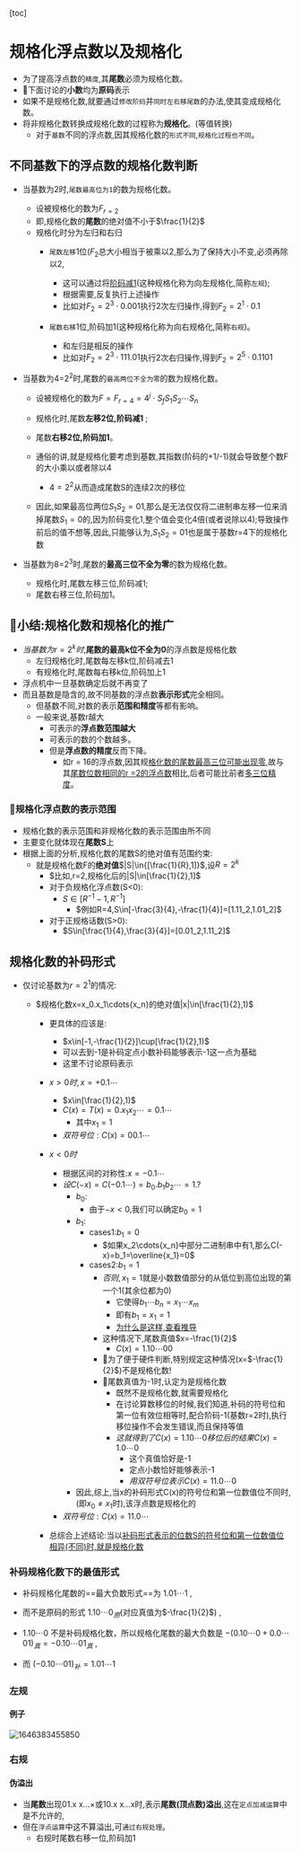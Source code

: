 [toc]



# 规格化浮点数以及规格化

* 为了提高浮点数的`精度`,其**尾数**必须为规格化数。
* 🎈下面讨论的**小数**均为**原码**表示
* 如果不是规格化数,就要通过`修改阶码`并`同时左右移尾数`的办法,使其变成规格化数。
* 将非规格化数转换成规格化数的过程称为**规格化**。(等值转换)
  * 对于`基数`不同的浮点数,因其规格化数的`形式不同`,`规格化过程也不同`。

## 不同基数下的浮点数的规格化数判断

* 当基数为2时,`尾数最高位为1`的数为规格化数。
  * 设被规格化的数为$F_{r=2}$
  * 即,规格化数的**尾数**的绝对值不小于$\frac{1}{2}$
  * 规格化时分为左归和右归
    * `尾数左移`1位($F_2$总大小相当于被乘以2,那么为了保持大小不变,必须再除以2,
      * 这可以通过将<u>阶码减1</u>(这种规格化称为向左规格化,简称`左规`);
      * 根据需要,反复执行上述操作
      * 比如对$F_2=2^{3}\cdot0.001$执行2次左归操作,得到$F_2=2^{1}\cdot{0.1}$

    * `尾数右移`1位,阶码加1(这种规格化称为向右规格化,简称`右规`)。
      * 和左归是相反的操作
      * 比如对$F_2=2^{3}\cdot111.01$执行2次右归操作,得到$F_2=2^{5}\cdot{0.1101}$

* 当基数为4=$2^2$时,尾数的`最高两位不全为零`的数为规格化数。
  * 设被规格化的数为$F=F_{r=4}=4^j\cdot{S_fS_1S_2\cdots{S_n}}$
  * 规格化时,尾数**左移2位,阶码减1** ;
  * 尾数**右移2位,阶码加1**。
  * 通俗的讲,就是规格化要考虑到基数,其指数(阶码的+1/-1)就会导致整个数F的大小乘以或者除以4
    * $4=2^2$从而造成尾数S的连续2次的移位

  * 因此,如果最高位两位$S_1S_2=01$,那么是无法仅仅将二进制串左移一位来消掉尾数$S_1=0$的,因为阶码变化1,整个值会变化4倍(或者说除以4);导致操作前后的值不想等,因此,只能够认为,$S_1S_2=01$也是属于基数r=4下的规格化数

* 当基数为8=$2^3$时,尾数的**最高三位不全为零**的数为规格化数。

  * 规格化时,尾数左移三位,阶码减1;
  * 尾数右移三位,阶码加1。

## 🎈小结:规格化数和规格化的推广

* $当基数为r=2^k时,$**尾数的最高k位不全为0**的浮点数是规格化数
  * 左归规格化时,尾数每左移k位,阶码减去1
  * 有规格化时,尾数每右移k位,阶码加上1
* 浮点机中一旦基数确定后就不再变了
* 而且基数是隐含的,故不同基数的浮点数**表示形式**完全相同。
  * 但基数不同,对数的表示**范围和精度**等都有影响。
  * 一般来说,基数r越大
    * 可表示的**浮点数范围越大**
    * 可表示的数的个数越多。
    * 但是**浮点数的精度**反而下降。
      * 如r = 16的浮点数,因其规<u>格化数的尾数最高三位可能出现零</u>,故与其<u>尾数位数相同的r =2的浮点数</u>相比,后者可能比前者<u>多三位精度</u>。

### 🎈规格化浮点数的表示范围

- 规格化数的表示范围和非规格化数的表示范围由所不同
- 主要变化就体现在**尾数S**上
- 根据上面的分析,规格化数的尾数S的绝对值有范围约束:
  - 就是规格化数F的**绝对值**$|S|\in{[\frac{1}{R},1]}$,设$R=2^k$
    * $比如,r=2,规格化后的|S|\in[\frac{1}{2},1]$
    * 对于负规格化浮点数(S<0):
      * $S\in[R^{-1}-1,R^{-1}]$
        * $例如R=4,S\in[-\frac{3}{4},-\frac{1}{4}]=[1.11_2,1.01_2]$
    * 对于正规格话数(S>0):
      * $S\in[\frac{1}{4},\frac{3}{4}]=[0.01_2,1.11_2]$



## 规格化数的补码形式

- 仅讨论基数为$r=2^1$的情况:

  - $规格化数x=x_0.x_1\cdots{x_n}的绝对值|x|\in[\frac{1}{2},1)$

    - 更具体的应该是:

      - $x\in[-1,-\frac{1}{2}]\cup[\frac{1}{2},1)$
      - 可以去到-1是补码定点小数补码能够表示-1这一点为基础
      - 这里不讨论原码表示

    - $x>0时,x=+0.1\cdots$

      - $x\in[\frac{1}{2},1)$
      - $C(x)=T(x)=0.x_1x_2\cdots=0.1\cdots$
        - 其中$x_1=1$
      - $双符号位:C(x)=00.1\cdots$

    - $x<0时$

      - 根据区间的对称性:$x=-0.1\cdots$
      - $设C(-x)=C(-0.1\cdots)=b_0.b_1b_2\cdots=1.?$
        - $b_0$:
          - 由于$-x<0$,我们可以确定$b_0=1$
        - $b_1:$
          - cases1:$b_1=0$
            - $如果x_2\cdots{x_n}中部分二进制串中有1,那么C(-x)=b_1=\overline{x_1}=0$
          - cases2:$b_1=1$
            - $否则,x_1=1$就是小数数值部分的从低位到高位出现的第一个1(其余位都为0)
              - 它使得$b_1\cdots{b_n}=x_1\cdots{x_m}$
              - 即有$b_1=x_1=1$
              - [为什么是这样,查看推导](https://blog.csdn.net/xuchaoxin1375/article/details/118102839)
            - 这种情况下,尾数真值$x=-\frac{1}{2}$
              - $C(x)=1.10\cdots{00}$
            - 🎈为了便于硬件判断,特别规定这种情况(x=$-\frac{1}{2}$)不是规格化数!
            - 🎈尾数真值为-1时,认定为是规格化数
              - 既然不是规格化数,就需要规格化
              - 在讨论算数移位的时候,我们知道,补码的符号位和第一位有效位相等时,配合阶码-1(基数r=2时),执行移位操作不会发生错误,而且保持等值
              - $这就得到了C(x)=1.10\cdots0移位后的结果C(x)=1.0\cdots{0}$
                - 这个真值恰好是-1
                - 定点小数恰好能够表示-1
                - $用双符号位表示C(x)=11.0\cdots{0}$
        - 因此,综上,当x的补码形式C(x)的符号位和第一位数值位不同时,(即$x_0\neq x_1$时),该浮点数是规格化的
      - $双符号位:C(x)=11.0\cdots$

    - 总综合上述结论:当以<u>补码形式表示的位数S的符号位和第一位数值位相异(不同)时,就是规格化数</u>

      

### 补码规格化数下的最值形式



- 补码规格化尾数的==最大负数形式==为  $1.01 \cdots 1$ ,
- 而不是原码的形式  $1.10 \cdots 0_{原}$(对应真值为$-\frac{1}{2}$) ,

- $1.10 \cdots 0$  不是补码规格化数，所以规格化尾数的最大负数是  $-(0.10 \cdots 0+0.0 \cdots 01)_{真}=-0.10 \cdots 01_{真}$ ,
- 而  $(-0.10 \cdots 01)_{补}=1.01 \cdots 1$



### 左规

#### 例子

![1646383455850](https://img-blog.csdnimg.cn/img_convert/230bc596595ea301e893dfc8ee24c5f6.png)

### 右规

#### 伪溢出

* 当**尾数**出现01.x x…×或10.x x…x时,表示**尾数(顶点数)溢出**,这在`定点加减运算`中是不允许的,
* 但在`浮点运算`中这不算溢出,可`通过右规处理`。
  * 右规时尾数右移一位,阶码加1





